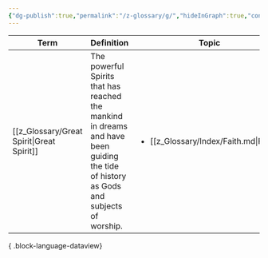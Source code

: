 ```yaml
---
{"dg-publish":true,"permalink":"/z-glossary/g/","hideInGraph":true,"contentClasses":"h-line hr-no-icon","tags":["GlossaryIndex/Letter"],"dgShowInlineTitle":true,"noteIcon":""}
---
```




| Term                                         | Definition                                                                                                                             | Topic                                                   | Aliases                                           |
| -------------------------------------------- | -------------------------------------------------------------------------------------------------------------------------------------- | ------------------------------------------------------- | ------------------------------------------------- |
| [[z_Glossary/Great Spirit\|Great Spirit]] | The powerful Spirits that has reached the mankind in dreams and have been guiding the tide of history as Gods and subjects of worship. | <ul><li>[[z_Glossary/Index/Faith.md\\|Faith]]</li></ul> | God, Spirit, Deity, Holy Spirit, Divinity, Astral |

{ .block-language-dataview}
